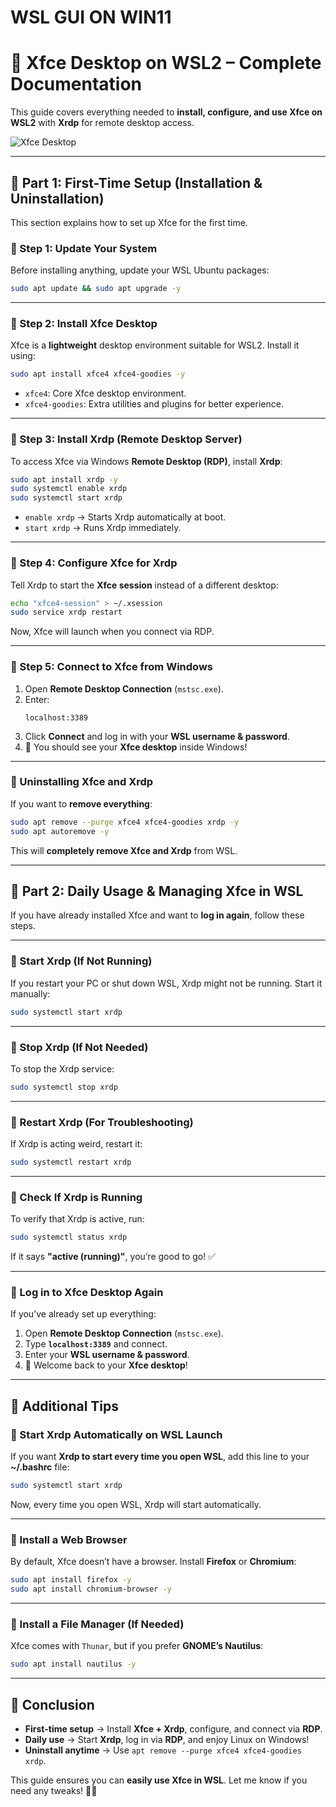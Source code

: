# WSL GUI ON WIN11
# **📖 Xfce Desktop on WSL2 – Complete Documentation**  
This guide covers everything needed to **install, configure, and use Xfce on WSL2** with **Xrdp** for remote desktop access.

![Xfce Desktop]()


---

## **📌 Part 1: First-Time Setup (Installation & Uninstallation)**  
This section explains how to set up Xfce for the first time.

### **🔹 Step 1: Update Your System**
Before installing anything, update your WSL Ubuntu packages:  
```bash
sudo apt update && sudo apt upgrade -y
```

---

### **🔹 Step 2: Install Xfce Desktop**
Xfce is a **lightweight** desktop environment suitable for WSL2. Install it using:  
```bash
sudo apt install xfce4 xfce4-goodies -y
```
- `xfce4`: Core Xfce desktop environment.  
- `xfce4-goodies`: Extra utilities and plugins for better experience.  

---

### **🔹 Step 3: Install Xrdp (Remote Desktop Server)**
To access Xfce via Windows **Remote Desktop (RDP)**, install **Xrdp**:  
```bash
sudo apt install xrdp -y
sudo systemctl enable xrdp
sudo systemctl start xrdp
```
- `enable xrdp` → Starts Xrdp automatically at boot.  
- `start xrdp` → Runs Xrdp immediately.  

---

### **🔹 Step 4: Configure Xfce for Xrdp**
Tell Xrdp to start the **Xfce session** instead of a different desktop:  
```bash
echo "xfce4-session" > ~/.xsession
sudo service xrdp restart
```
Now, Xfce will launch when you connect via RDP.

---

### **🔹 Step 5: Connect to Xfce from Windows**
1. Open **Remote Desktop Connection** (`mstsc.exe`).  
2. Enter:  
   ```
   localhost:3389
   ```
3. Click **Connect** and log in with your **WSL username & password**.  
4. 🎉 You should see your **Xfce desktop** inside Windows!

---

### **🛑 Uninstalling Xfce and Xrdp**
If you want to **remove everything**:  
```bash
sudo apt remove --purge xfce4 xfce4-goodies xrdp -y
sudo apt autoremove -y
```
This will **completely remove Xfce and Xrdp** from WSL.

---

## **📌 Part 2: Daily Usage & Managing Xfce in WSL**
If you have already installed Xfce and want to **log in again**, follow these steps.

---

### **🔹 Start Xrdp (If Not Running)**
If you restart your PC or shut down WSL, Xrdp might not be running. Start it manually:  
```bash
sudo systemctl start xrdp
```

---

### **🔹 Stop Xrdp (If Not Needed)**
To stop the Xrdp service:  
```bash
sudo systemctl stop xrdp
```

---

### **🔹 Restart Xrdp (For Troubleshooting)**
If Xrdp is acting weird, restart it:  
```bash
sudo systemctl restart xrdp
```

---

### **🔹 Check If Xrdp is Running**
To verify that Xrdp is active, run:  
```bash
sudo systemctl status xrdp
```
If it says **"active (running)"**, you’re good to go! ✅  

---

### **🔹 Log in to Xfce Desktop Again**
If you’ve already set up everything:
1. Open **Remote Desktop Connection** (`mstsc.exe`).
2. Type **`localhost:3389`** and connect.
3. Enter your **WSL username & password**.
4. 🎉 Welcome back to your **Xfce desktop**!

---

## **📌 Additional Tips**
### **🔹 Start Xrdp Automatically on WSL Launch**
If you want **Xrdp to start every time you open WSL**, add this line to your **~/.bashrc** file:  
```bash
sudo systemctl start xrdp
```
Now, every time you open WSL, Xrdp will start automatically.

---

### **🔹 Install a Web Browser**
By default, Xfce doesn’t have a browser. Install **Firefox** or **Chromium**:  
```bash
sudo apt install firefox -y
sudo apt install chromium-browser -y
```

---

### **🔹 Install a File Manager (If Needed)**
Xfce comes with `Thunar`, but if you prefer **GNOME’s Nautilus**:  
```bash
sudo apt install nautilus -y
```

---

## **📌 Conclusion**
- **First-time setup** → Install **Xfce + Xrdp**, configure, and connect via **RDP**.  
- **Daily use** → Start **Xrdp**, log in via **RDP**, and enjoy Linux on Windows!  
- **Uninstall anytime** → Use `apt remove --purge xfce4 xfce4-goodies xrdp`.  

This guide ensures you can **easily use Xfce in WSL**. Let me know if you need any tweaks! 🚀🔥
